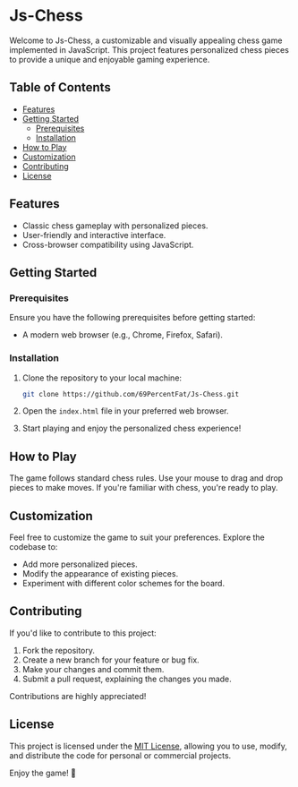 

# Js-Chess

Welcome to Js-Chess, a customizable and visually appealing chess game implemented in JavaScript. This project features personalized chess pieces to provide a unique and enjoyable gaming experience.

## Table of Contents

- [Features](#features)
- [Getting Started](#getting-started)
  - [Prerequisites](#prerequisites)
  - [Installation](#installation)
- [How to Play](#how-to-play)
- [Customization](#customization)
- [Contributing](#contributing)
- [License](#license)

## Features

- Classic chess gameplay with personalized pieces.
- User-friendly and interactive interface.
- Cross-browser compatibility using JavaScript.

## Getting Started

### Prerequisites

Ensure you have the following prerequisites before getting started:

- A modern web browser (e.g., Chrome, Firefox, Safari).

### Installation

1. Clone the repository to your local machine:

    ```bash
    git clone https://github.com/69PercentFat/Js-Chess.git
    ```

2. Open the `index.html` file in your preferred web browser.

3. Start playing and enjoy the personalized chess experience!

## How to Play

The game follows standard chess rules. Use your mouse to drag and drop pieces to make moves. If you're familiar with chess, you're ready to play.

## Customization

Feel free to customize the game to suit your preferences. Explore the codebase to:

- Add more personalized pieces.
- Modify the appearance of existing pieces.
- Experiment with different color schemes for the board.

## Contributing

If you'd like to contribute to this project:

1. Fork the repository.
2. Create a new branch for your feature or bug fix.
3. Make your changes and commit them.
4. Submit a pull request, explaining the changes you made.

Contributions are highly appreciated!

## License

This project is licensed under the [MIT License](LICENSE), allowing you to use, modify, and distribute the code for personal or commercial projects.

Enjoy the game! 🚀
